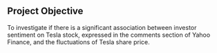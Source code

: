 ## Project Objective

To investigate if there is a significant association between investor sentiment on Tesla stock, expressed in the comments section of Yahoo Finance, and the fluctuations of Tesla share price.
